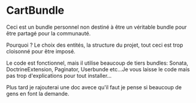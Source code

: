 CartBundle
===========

Ceci est un bundle personnel non destiné à être un véritable bundle pour être partagé pour la communauté.

Pourquoi ? Le choix des entités, la structure du projet, tout ceci est trop cloisonné pour être imposé.

Le code est fonctionnel, mais il utilise beaucoup de tiers bundles:
Sonata, DoctrineExtension, Paginator, Userbunde etc...Je vous laisse le code mais pas trop d'explications pour tout installer...

Plus tard je rajouterai une doc avece qu'il faut je pense si beaucoup de gens en font la demande.